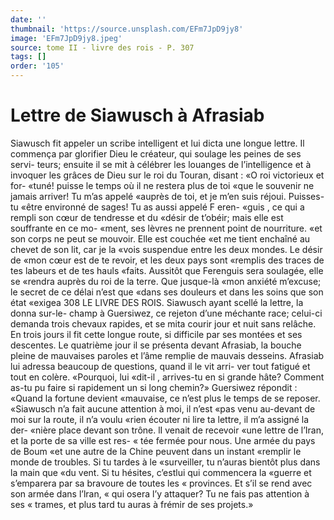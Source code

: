 ```yaml
---
date: ''
thumbnail: 'https://source.unsplash.com/EFm7JpD9jy8'
image: 'EFm7JpD9jy8.jpeg'
source: tome II - livre des rois - P. 307
tags: []
order: '105'
---
```


# Lettre de Siawusch à Afrasiab

Siawusch fit appeler un scribe intelligent et lui dicta une longue lettre. Il commença par glorifier Dieu le créateur, qui soulage les peines de ses servi- teurs; ensuite il se mit à célébrer les louanges de l’intelligence et à invoquer les grâces de Dieu sur
le roi du Touran, disant : «O roi victorieux et for- «tuné! puisse le temps où il ne restera plus de toi «que le souvenir ne jamais arriver! Tu m’as appelé «auprès de toi, et je m’en suis réjoui. Puisses-tu
«être environné de sages! Tu as aussi appelé F eren- «guis , ce qui a rempli son cœur de tendresse et du «désir de t’obéir; mais elle est souffrante en ce mo- «ment, ses lèvres ne prennent point de nourriture. «et son corps ne peut se mouvoir. Elle est couchée «et me tient enchaîné au chevet de son lit, car je la «vois suspendue entre les deux mondes. Le désir de «mon cœur est de te revoir, et les deux pays sont «remplis des traces de tes labeurs et de tes hauls «faits. Aussitôt que Ferenguis sera soulagée, elle se «rendra auprès du roi de la terre. Que jusque-là «mon anxiété m’excuse; le secret de ce délai n’est que
«dans ses douleurs et dans les soins que son état «exigea
308 LE LIVRE DES ROIS.
Siawusch ayant scellé la lettre, la donna sur-le-
champ à Guersiwez, ce rejeton d’une méchante race; celui-ci demanda trois chevaux rapides, et se mita courir jour et nuit sans relâche. En trois jours il fit cette longue route, si difficile par ses montées et ses descentes. Le quatrième jour il se présenta devant Afrasiab, la bouche pleine de mauvaises paroles et l’âme remplie de mauvais desseins. Afrasiab lui adressa beaucoup de questions, quand il le vit arri- ver tout fatigué et tout en colère. «Pourquoi, lui «dit-il , arrives-tu en si grande hâte? Comment as-tu
pu faire si rapidement un si long chemin?»
Guersiwez répondit : «Quand la fortune devient «mauvaise, ce n’est plus le temps de se reposer. «Siawusch n’a fait aucune attention à moi, il n’est
«pas venu au-devant de moi sur la route, il n’a voulu «rien écouter ni lire ta lettre, il m’a assigné la der- «nière place devant son trône. lI venait de recevoir «une lettre de l’Iran, et la porte de sa ville est res- « tée fermée pour nous. Une armée du pays de Boum
«et une autre de la Chine peuvent dans un instant «remplir le monde de troubles. Si tu tardes à le «surveiller, tu n’auras bientôt plus dans la main que
«du vent. Si tu hésites, c’estlui qui commencera la «guerre et s’emparera par sa bravoure de toutes les
« provinces. Et s’il se rend avec son armée dans l’lran,
« qui osera l’y attaquer? Tu ne fais pas attention à ses « trames, et plus tard tu auras à frémir de ses projets.»
